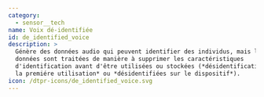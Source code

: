 ```yaml
---
category:
  - sensor__tech
name: Voix dé-identifiée
id: de_identified_voice
description: >
  Génère des données audio qui peuvent identifier des individus, mais les
  données sont traitées de manière à supprimer les caractéristiques
  d'identification avant d'être utilisées ou stockées (*désidentification avant
  la premiére utilisation* ou *désidentifiées sur le dispositif*). 
icon: /dtpr-icons/de_identified_voice.svg
---
```


